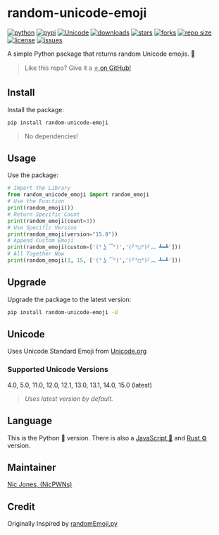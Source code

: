 # random-unicode-emoji

[![python](https://img.shields.io/pypi/pyversions/random-unicode-emoji)](https://pypi.org/project/random-unicode-emoji/)
[![pypi](https://img.shields.io/pypi/v/random-unicode-emoji)](https://pypi.org/project/random-unicode-emoji/)
[![Unicode](https://img.shields.io/badge/Unicode-15.0-success)](https://www.unicode.org/Public/emoji/15.0/)
[![downloads](https://pepy.tech/badge/random-unicode-emoji)](https://pepy.tech/project/random-unicode-emoji)
[![stars](https://img.shields.io/github/stars/NicPWNs/random-unicode-emoji-py)](https://github.com/NicPWNs/random-unicode-emoji-py/stargazers)
[![forks](https://img.shields.io/github/forks/NicPWNs/random-unicode-emoji-py.svg)](https://github.com/NicPWNs/random-unicode-emoji-py/forks)
[![repo size](https://img.shields.io/github/repo-size/NicPWNs/random-unicode-emoji-py)](https://github.com/NicPWNs/random-unicode-emoji-py)
[![license](https://img.shields.io/badge/license-MIT-green.svg)](https://github.com/NicPWNs/random-unicode-emoji-py/blob/main/LICENSE.rst)
[![issues](https://img.shields.io/github/issues/NicPWNs/random-unicode-emoji-py.svg)](https://github.com/NicPWNs/random-unicode-emoji-py/issues)

A simple Python package that returns random Unicode emojis. 🐍

> Like this repo? Give it a [⭐ on GitHub!](https://github.com/NicPWNs/random-unicode-emoji-py)

## Install

Install the package:

```bash
pip install random-unicode-emoji
```

> No dependencies!

## Usage

Use the package:

```py
# Import the Library
from random_unicode_emoji import random_emoji
# Use the Function
print(random_emoji())
# Return Specific Count
print(random_emoji(count=3))
# Use Specific Version
print(random_emoji(version="15.0"))
# Append Custom Emoji
print(random_emoji(custom=['(° ͜ʖ ͡°)','(╯°□°)╯︵ ┻━┻']))
# All Together Now
print(random_emoji(3, 15, ['(° ͜ʖ ͡°)','(╯°□°)╯︵ ┻━┻']))
```

## Upgrade

Upgrade the package to the latest version:

```bash
pip install random-unicode-emoji -U
```

## Unicode

Uses Unicode Standard Emoji from [Unicode.org](https://www.unicode.org/Public/emoji/)

### Supported Unicode Versions

4.0, 5.0, 11.0, 12.0, 12.1, 13.0, 13.1, 14.0, 15.0 (latest)

> _Uses latest version by default._

## Language

This is the Python 🐍 version. There is also a [JavaScript 📜](https://github.com/NicPWNs/random-unicode-emoji) and [Rust ⚙️](https://github.com/NicPWNs/random-unicode-emoji-rs) version.

## Maintainer

[Nic Jones, (NicPWNs)](https://github.com/NicPWNs)

## Credit

Originally Inspired by [randomEmoji.py](https://gist.github.com/shello/efa2655e8a7bce52f273)
